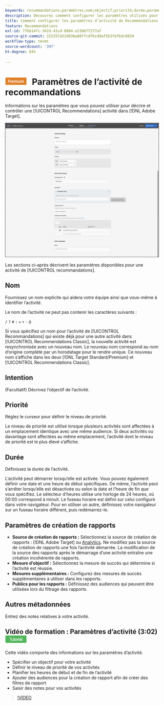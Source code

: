 ```yaml
---
keywords: recommandations;paramètres;nom;objectif;priorité;durée;paramètres de création de rapports;autres métadonnées
description: Découvrez comment configurer les paramètres utilisés pour décrire et contrôler une activité Recommendations dans Adobe Target.
title: Comment configurer les paramètres d’activité de Recommendations ?
feature: Recommendations
exl-id: 77bb14fc-342d-41cd-8084-e21067f277af
source-git-commit: 152257a52d836a88ffcd76cd9af5b3fbfbdc0839
workflow-type: tm+mt
source-wordcount: '397'
ht-degree: 84%

---
```


# ![PREMIUM](/help/main/assets/premium.png) Paramètres de l’activité de recommandations

Informations sur les paramètres que vous pouvez utiliser pour décrire et contrôler une [!UICONTROL Recommendations] activité dans [!DNL Adobe Target].

![Page Objectifs et paramètres de Recommandations](/help/main/c-recommendations/t-create-recs-activity/assets/recs-settings.png)

Les sections ci-après décrivent les paramètres disponibles pour une activité de [!UICONTROL recommandations].

## Nom

Fournissez un nom explicite qui aidera votre équipe ainsi que vous-même à identifier l’activité.

Le nom de l’activité ne peut pas contenir les caractères suivants :

`/`
`?`
`#`
`:`
`=`
`+`
`-`
`@`

Si vous spécifiez un nom pour l’activité de [!UICONTROL Recommandations] qui existe déjà pour une autre activité dans [!UICONTROL Recommendations Classic], la nouvelle activité est resynchronisée avec un nouveau nom. Le nouveau nom correspond au nom d’origine complété par un horodatage pour le rendre unique. Ce nouveau nom s’affiche dans les deux [!DNL Target Standard/Premium] et [!UICONTROL Recommendations Classic].

## Intention

(Facultatif) Décrivez l’objectif de l’activité.

## Priorité

Réglez le curseur pour définir le niveau de priorité.

Le niveau de priorité est utilisé lorsque plusieurs activités sont affectées à un emplacement identique avec une même audience. Si deux activités ou davantage sont affectées au même emplacement, l’activité dont le niveau de priorité est le plus élevé s’affiche.

## Durée

Définissez la durée de l’activité.

L’activité peut démarrer lorsqu’elle est activée. Vous pouvez également définir une date et une heure de début spécifiques. De même, l’activité peut s’arrêter lorsqu’elle est désactivée ou selon la date et l’heure de fin que vous spécifiez. Le sélecteur d’heures utilise une horloge de 24 heures, où 00:00 correspond à minuit. Le fuseau horaire est défini sur celui configuré dans votre navigateur. Pour en utiliser un autre, définissez votre navigateur sur un fuseau horaire différent, puis redémarrez-le.

## Paramètres de création de rapports

* **Source de création de rapports :** Sélectionnez la source de création de rapports : [!DNL Adobe Target] ou [Analytics](/help/main/c-integrating-target-with-mac/a4t/a4t.md). Ne modifiez pas la source de création de rapports une fois l’activité démarrée. La modification de la source des rapports après le démarrage d’une activité entraîne une création incohérente de rapports.
* **Mesure d’objectif :** Sélectionnez la mesure de succès qui détermine si l’activité est réussie.
* **Mesures supplémentaires :** Configurez des mesures de succès supplémentaires à utiliser dans les rapports.
* **Publics pour les rapports :** Définissez des audiences qui peuvent être utilisées lors du filtrage des rapports.

## Autres métadonnées

Entrez des notes relatives à votre activité.

## Vidéo de formation : Paramètres d’activité (3:02) ![Badge du tutoriel](/help/main/assets/tutorial.png)

Cette vidéo comporte des informations sur les paramètres d’activité.

* Spécifier un objectif pour votre activité
* Définir le niveau de priorité de vos activités
* Planifier les heures de début et de fin de l’activité
* Ajouter des audiences pour la création de rapport afin de créer des filtres de rapport
* Saisir des notes pour vos activités

>[!VIDEO](https://video.tv.adobe.com/v/17381)
